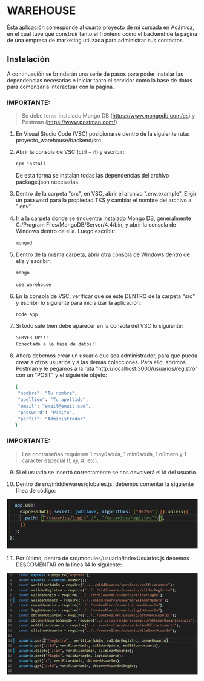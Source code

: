 # WAREHOUSE

Ésta aplicación corresponde al cuarto proyecto de mi cursada en Acámica, en el cual tuve que construir tanto el frontend como el backend de la página de una empresa de marketing utilizada para administrar sus contactos.

## Instalación

A continuación se brindarán una serie de pasos para poder instalar las dependencias necesarias e iniciar tanto el servidor como la base de datos para comenzar a interactuar con la página.

### IMPORTANTE:

> Se debe tener instalado Mongo DB (https://www.mongodb.com/es) y Postman (https://www.postman.com/)

1. En Visual Studio Code (VSC) posicionarse dentro de la siguiente ruta: proyecto_warehouse/backend/src

2. Abrir la consola de VSC (ctrl + ñ) y escribir:

   ```bash
   npm install
   ```

   De esta forma se instalan todas las dependencias del archivo package.json necesarias.

3. Dentro de la carpeta "src", en VSC, abrir el archivo ".env.example". Eligir un password para la propiedad TKS y cambiar el nombre del archivo a ".env".

4. Ir a la carpeta donde se encuentra instalado Mongo DB, generalmente C:/Program Files/MongoDB/Server/4.4/bin, y abrir la consola de Windows dentro de ella. Luego escribir:
   ```bash
   mongod
   ```
5. Dentro de la misma carpeta, abrir otra consola de Windows dentro de ella y escribir:
   ```bash
   mongo
   ```
   ```bash
   use warehouse
   ```
6. En la consola de VSC, verificar que se esté DENTRO de la carpeta "src" y escribir lo siguiente para inicializar la aplicación:
   ```bash
   node app
   ```
7. Si todo sale bien debe aparecer en la consola del VSC lo siguiente:

   ```bash
   SERVER UP!!!
   Conectado a la base de datos!!
   ```

8. Ahora debemos crear un usuario que sea administrador, para que pueda crear a otros usuarios y a las demás colecciones. Para ello, abrimos Postman y le pegamos a la ruta "http://localhost:3000/usuarios/registro" con un "POST" y el siguiente objeto:

```bash
   {
	"nombre": "Tu nombre",
	"apellido": "Tu apellido",
	"email": "email@email.com",
	"password": "P3p¡to",
	"perfil": "Administrador"
   }
```

### IMPORTANTE:

> Las contraseñas requieren 1 mayúscula, 1 minúscula, 1 número y 1 caracter especial (!, @, #, etc).

9. Si el usuario se insertó correctamente se nos devolverá el id del usuario.

10. Dentro de src/middlewares/globales.js, debemos comentar la siguiente línea de código:

![](/preview2.jpg)

11. Por último, dentro de src/modules/usuario/indexUsuarios.js debemos DESCOMENTAR en la línea 14 lo siguiente:

![](/preview3.jpg)
